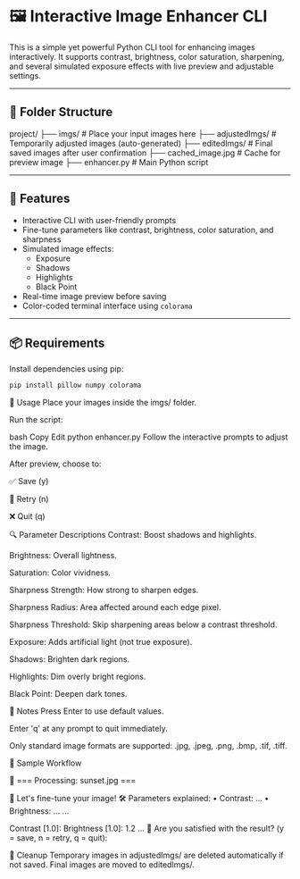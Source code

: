 # 🖼️ Interactive Image Enhancer CLI

This is a simple yet powerful Python CLI tool for enhancing images interactively. It supports contrast, brightness, color saturation, sharpening, and several simulated exposure effects with live preview and adjustable settings.

---

## 📂 Folder Structure

project/ ├── imgs/ # Place your input images here ├── adjustedImgs/ # Temporarily adjusted images (auto-generated) ├── editedImgs/ # Final saved images after user confirmation ├── cached_image.jpg # Cache for preview image ├── enhancer.py # Main Python script


---

## 🔧 Features

- Interactive CLI with user-friendly prompts
- Fine-tune parameters like contrast, brightness, color saturation, and sharpness
- Simulated image effects:
  - Exposure
  - Shadows
  - Highlights
  - Black Point
- Real-time image preview before saving
- Color-coded terminal interface using `colorama`

---

## 📦 Requirements

Install dependencies using pip:

```bash
pip install pillow numpy colorama
```

🚀 Usage
Place your images inside the imgs/ folder.

Run the script:

bash
Copy
Edit
python enhancer.py
Follow the interactive prompts to adjust the image.

After preview, choose to:

✅ Save (y)

🔁 Retry (n)

❌ Quit (q)

🔍 Parameter Descriptions
Contrast: Boost shadows and highlights.

Brightness: Overall lightness.

Saturation: Color vividness.

Sharpness Strength: How strong to sharpen edges.

Sharpness Radius: Area affected around each edge pixel.

Sharpness Threshold: Skip sharpening areas below a contrast threshold.

Exposure: Adds artificial light (not true exposure).

Shadows: Brighten dark regions.

Highlights: Dim overly bright regions.

Black Point: Deepen dark tones.

📝 Notes
Press Enter to use default values.

Enter 'q' at any prompt to quit immediately.

Only standard image formats are supported: .jpg, .jpeg, .png, .bmp, .tif, .tiff.

📸 Sample Workflow

🎨 === Processing: sunset.jpg ===

📸 Let's fine-tune your image!
🛠️  Parameters explained:
• Contrast: ...
• Brightness: ...
...

Contrast [1.0]:
Brightness [1.0]: 1.2
...
💬 Are you satisfied with the result? (y = save, n = retry, q = quit):

🧼 Cleanup
Temporary images in adjustedImgs/ are deleted automatically if not saved. Final images are moved to editedImgs/.
